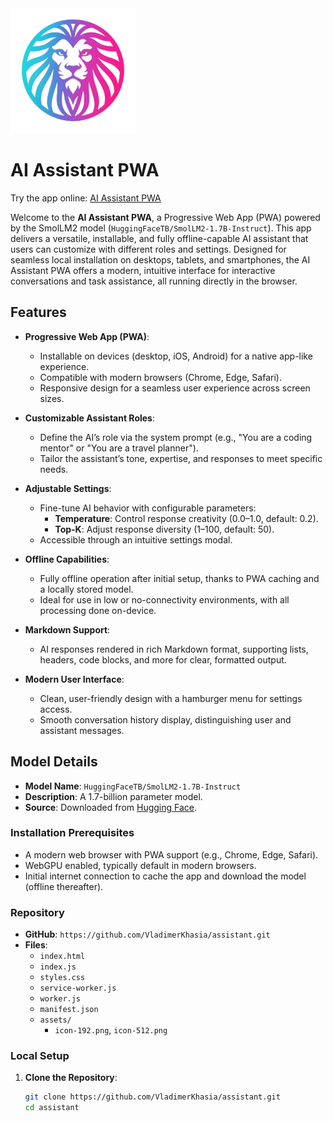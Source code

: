 <img src="assets/icon-512.png" alt="AI Assistant Banner" width="200" height="200">

# AI Assistant PWA

Try the app online: [AI Assistant PWA](https://assistant-tau-rouge.vercel.app/)

Welcome to the **AI Assistant PWA**, a Progressive Web App (PWA) powered by the SmolLM2 model (`HuggingFaceTB/SmolLM2-1.7B-Instruct`). This app delivers a versatile, installable, and fully offline-capable AI assistant that users can customize with different roles and settings. Designed for seamless local installation on desktops, tablets, and smartphones, the AI Assistant PWA offers a modern, intuitive interface for interactive conversations and task assistance, all running directly in the browser.

## Features

- **Progressive Web App (PWA)**:
  - Installable on devices (desktop, iOS, Android) for a native app-like experience.
  - Compatible with modern browsers (Chrome, Edge, Safari).
  - Responsive design for a seamless user experience across screen sizes.

- **Customizable Assistant Roles**:
  - Define the AI’s role via the system prompt (e.g., "You are a coding mentor" or "You are a travel planner").
  - Tailor the assistant’s tone, expertise, and responses to meet specific needs.

- **Adjustable Settings**:
  - Fine-tune AI behavior with configurable parameters:
    - **Temperature**: Control response creativity (0.0–1.0, default: 0.2).
    - **Top-K**: Adjust response diversity (1–100, default: 50).
  - Accessible through an intuitive settings modal.

- **Offline Capabilities**:
  - Fully offline operation after initial setup, thanks to PWA caching and a locally stored model.
  - Ideal for use in low or no-connectivity environments, with all processing done on-device.

- **Markdown Support**:
  - AI responses rendered in rich Markdown format, supporting lists, headers, code blocks, and more for clear, formatted output.

- **Modern User Interface**:
  - Clean, user-friendly design with a hamburger menu for settings access.
  - Smooth conversation history display, distinguishing user and assistant messages.

## Model Details
- **Model Name**: `HuggingFaceTB/SmolLM2-1.7B-Instruct`
- **Description**: A 1.7-billion parameter model.
- **Source**: Downloaded from [Hugging Face](https://huggingface.co/HuggingFaceTB/SmolLM2-1.7B-Instruct).

### Installation Prerequisites
- A modern web browser with PWA support (e.g., Chrome, Edge, Safari).
- WebGPU enabled, typically default in modern browsers.
- Initial internet connection to cache the app and download the model (offline thereafter).

### Repository
- **GitHub**: `https://github.com/VladimerKhasia/assistant.git` 
- **Files**:
  - `index.html`
  - `index.js`
  - `styles.css`
  - `service-worker.js`
  - `worker.js`
  - `manifest.json`
  - `assets/`
    - `icon-192.png`, `icon-512.png`

### Local Setup
1. **Clone the Repository**:
   ```bash
   git clone https://github.com/VladimerKhasia/assistant.git
   cd assistant